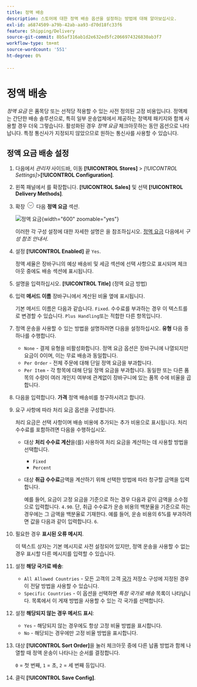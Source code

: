 ```yaml
---
title: 정액 배송
description: 스토어에 대한 정액 배송 옵션을 설정하는 방법에 대해 알아보십시오.
exl-id: a6874509-a79b-42ab-aa93-d70d18fc33f6
feature: Shipping/Delivery
source-git-commit: 8b5af316ab1d2e632ed5fc2066974326830ab3f7
workflow-type: tm+mt
source-wordcount: '551'
ht-degree: 0%

---
```


# 정액 배송

_정액 요금_ 은 품목당 또는 선적당 적용할 수 있는 사전 정의된 고정 비용입니다. 정액제는 간단한 배송 솔루션으로, 특히 일부 운송업체에서 제공하는 정액제 패키지와 함께 사용할 경우 더욱 그렇습니다. 활성화된 경우 _정액 요금_ 체크아웃하는 동안 옵션으로 나타납니다. 특정 통신사가 지정되지 않았으므로 원하는 통신사를 사용할 수 있습니다.

## 정액 요금 배송 설정

1. 다음에서 _관리자_ 사이드바, 이동 **[!UICONTROL Stores]** > _[!UICONTROL Settings]_>**[!UICONTROL Configuration]**.

1. 왼쪽 패널에서 를 확장합니다. **[!UICONTROL Sales]** 및 선택 **[!UICONTROL Delivery Methods]**.

1. 확장 ![확장 선택기](../assets/icon-display-expand.png) 다음 **정액 요금** 섹션.

   ![정액 요금](../configuration-reference/sales/assets/delivery-methods-flat-rate.png){width="600" zoomable="yes"}

   이러한 각 구성 설정에 대한 자세한 설명은 을 참조하십시오. [정액 요금](../configuration-reference/sales/delivery-methods.md#flat-rate) 다음에서 _구성 참조 안내서_.

1. 설정 **[!UICONTROL Enabled]** 끝 `Yes`.

   정액 세율은 장바구니의 예상 배송비 및 세금 섹션에 선택 사항으로 표시되며 체크아웃 중에도 배송 섹션에 표시됩니다.

1. 설명을 입력하십시오. **[!UICONTROL Title]** (정액 요금 방법)

1. 입력 **메서드 이름** 장바구니에서 계산된 비율 옆에 표시됩니다.

   기본 메서드 이름은 다음과 같습니다. `Fixed`. 수수료를 부과하는 경우 이 텍스트를 로 변경할 수 있습니다. `Plus Handling`또는 적합한 다른 항목입니다.

1. 정액 운송을 사용할 수 있는 방법을 설명하려면 다음을 설정하십시오. **유형** 다음 중 하나를 수행합니다.

   - `None` - 결제 유형을 비활성화합니다. 정액 요금 옵션은 장바구니에 나열되지만 요금이 0이며, 이는 무료 배송과 동일합니다.
   - `Per Order` - 전체 주문에 대해 단일 정액 요금을 부과합니다.
   - `Per Item` - 각 항목에 대해 단일 정액 요금을 부과합니다. 동일한 또는 다른 품목의 수량이 여러 개인지 여부에 관계없이 장바구니에 있는 품목 수에 비율을 곱합니다.

1. 다음을 입력합니다. **가격** 정액 배송비를 청구하시려고 합니다.

1. 요구 사항에 따라 처리 요금 옵션을 구성합니다.

   처리 요금은 선택 사항이며 배송 비용에 추가되는 추가 비용으로 표시됩니다. 처리 수수료를 포함하려면 다음을 수행하십시오.

   - 대상 **처리 수수료 계산**&#x200B;을(를) 사용하여 처리 요금을 계산하는 데 사용할 방법을 선택합니다.

      - `Fixed`
      - `Percent`

   - 대상 **취급 수수료**&#x200B;금액을 계산하기 위해 선택한 방법에 따라 청구할 금액을 입력합니다.

     예를 들어, 요금이 고정 요금을 기준으로 하는 경우 다음과 같이 금액을 소수점으로 입력합니다. `4.90`. 단, 취급 수수료가 운송 비용의 백분율을 기준으로 하는 경우에는 그 금액을 백분율로 기재한다. 예를 들어, 운송 비용의 6%를 부과하려면 값을 다음과 같이 입력합니다. `6`.

1. 필요한 경우 **표시된 오류 메시지**.

   이 텍스트 상자는 기본 메시지로 사전 설정되어 있지만, 정액 운송을 사용할 수 없는 경우 표시할 다른 메시지를 입력할 수 있습니다.

1. 설정 **해당 국가로 배송**:

   - `All Allowed Countries` - 모든 고객의 고객 [국가](../getting-started/store-details.md#country-options) 저장소 구성에 지정된 경우 이 전달 방법을 사용할 수 있습니다.
   - `Specific Countries` - 이 옵션을 선택하면 _특정 국가로 배송_ 목록이 나타납니다. 목록에서 이 게재 방법을 사용할 수 있는 각 국가를 선택합니다.

1. 설정 **해당되지 않는 경우 메서드 표시**:

   - `Yes` - 해당되지 않는 경우에도 항상 고정 비율 방법을 표시합니다.
   - `No` - 해당되는 경우에만 고정 비율 방법을 표시합니다.

1. 대상 **[!UICONTROL Sort Order]**&#x200B;을 눌러 체크아웃 중에 다른 납품 방법과 함께 나열할 때 정액 운송이 나타나는 순서를 결정합니다.

   `0` = 첫 번째, `1` = 초, `2` = 세 번째 등입니다.

1. 클릭 **[!UICONTROL Save Config]**.

